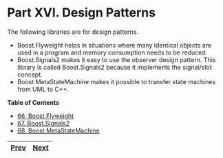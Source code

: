 # Part XVI. Design Patterns

The following libraries are for design patterns.
* Boost.Flyweight helps in situations where many identical objects are used in a program and memory consumption needs to be reduced.
* Boost.Signals2 makes it easy to use the observer design pattern. This library is called Boost.Signals2 because it implements the signal/slot concept.
* Boost.MetaStateMachine makes it possible to transfer state machines from UML to C++.

**Table of Contents**
* [66. Boost.Flyweight](boost.flyweight.md)
* [67. Boost.Signals2](boost.signals2.md)
* [68. Boost.MetaStateMachine](boost.msm.md)

[Prev](boost.uuid) | [Next](boost.flyweight.md)
--- | ---
